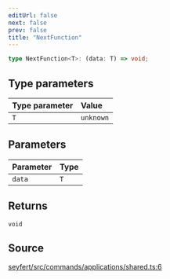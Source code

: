 ```yaml
---
editUrl: false
next: false
prev: false
title: "NextFunction"
---
```


```ts
type NextFunction<T>: (data: T) => void;
```

## Type parameters

| Type parameter | Value |
| :------ | :------ |
| `T` | `unknown` |

## Parameters

| Parameter | Type |
| :------ | :------ |
| `data` | `T` |

## Returns

`void`

## Source

[seyfert/src/commands/applications/shared.ts:6](https://github.com/potoland/potocuit/blob/e332d7a/src/commands/applications/shared.ts#L6)
